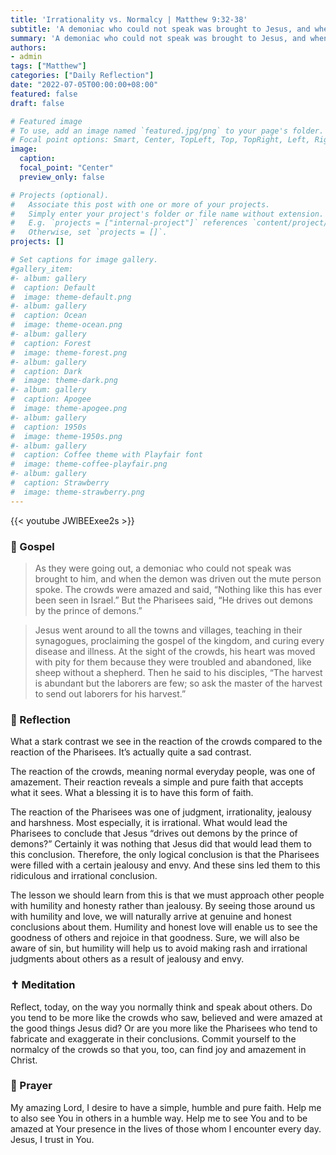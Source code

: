```yaml
---
title: 'Irrationality vs. Normalcy | Matthew 9:32-38'
subtitle: 'A demoniac who could not speak was brought to Jesus, and when the demon was driven out the mute man spoke. The crowds were amazed and said, “Nothing like this has ever been seen in Israel.” But the Pharisees said, “He drives out demons by the prince of demons.”  Matthew 9:32-34'
summary: 'A demoniac who could not speak was brought to Jesus, and when the demon was driven out the mute man spoke. The crowds were amazed and said, “Nothing like this has ever been seen in Israel.” But the Pharisees said, “He drives out demons by the prince of demons.”  Matthew 9:32-34'
authors:
- admin
tags: ["Matthew"]
categories: ["Daily Reflection"]
date: "2022-07-05T00:00:00+08:00"
featured: false
draft: false

# Featured image
# To use, add an image named `featured.jpg/png` to your page's folder.
# Focal point options: Smart, Center, TopLeft, Top, TopRight, Left, Right, BottomLeft, Bottom, BottomRight
image:
  caption:
  focal_point: "Center"
  preview_only: false

# Projects (optional).
#   Associate this post with one or more of your projects.
#   Simply enter your project's folder or file name without extension.
#   E.g. `projects = ["internal-project"]` references `content/project/deep-learning/index.md`.
#   Otherwise, set `projects = []`.
projects: []

# Set captions for image gallery.
#gallery_item:
#- album: gallery
#  caption: Default
#  image: theme-default.png
#- album: gallery
#  caption: Ocean
#  image: theme-ocean.png
#- album: gallery
#  caption: Forest
#  image: theme-forest.png
#- album: gallery
#  caption: Dark
#  image: theme-dark.png
#- album: gallery
#  caption: Apogee
#  image: theme-apogee.png
#- album: gallery
#  caption: 1950s
#  image: theme-1950s.png
#- album: gallery
#  caption: Coffee theme with Playfair font
#  image: theme-coffee-playfair.png
#- album: gallery
#  caption: Strawberry
#  image: theme-strawberry.png
---
```


{{< youtube JWlBEExee2s >}}

### :love_letter: Gospel
> As they were going out, a demoniac who could not speak was brought to him, and when the demon was driven out the mute person spoke. The crowds were amazed and said, “Nothing like this has ever been seen in Israel.” But the Pharisees said, “He drives out demons by the prince of demons.”

> Jesus went around to all the towns and villages, teaching in their synagogues, proclaiming the gospel of the kingdom, and curing every disease and illness. At the sight of the crowds, his heart was moved with pity for them because they were troubled and abandoned, like sheep without a shepherd. Then he said to his disciples, “The harvest is abundant but the laborers are few; so ask the master of the harvest to send out laborers for his harvest.”

### :speech_balloon: Reflection
What a stark contrast we see in the reaction of the crowds compared to the reaction of the Pharisees. It’s actually quite a sad contrast.

The reaction of the crowds, meaning normal everyday people, was one of amazement. Their reaction reveals a simple and pure faith that accepts what it sees. What a blessing it is to have this form of faith.

The reaction of the Pharisees was one of judgment, irrationality, jealousy and harshness. Most especially, it is irrational. What would lead the Pharisees to conclude that Jesus “drives out demons by the prince of demons?” Certainly it was nothing that Jesus did that would lead them to this conclusion. Therefore, the only logical conclusion is that the Pharisees were filled with a certain jealousy and envy. And these sins led them to this ridiculous and irrational conclusion.

The lesson we should learn from this is that we must approach other people with humility and honesty rather than jealousy. By seeing those around us with humility and love, we will naturally arrive at genuine and honest conclusions about them. Humility and honest love will enable us to see the goodness of others and rejoice in that goodness. Sure, we will also be aware of sin, but humility will help us to avoid making rash and irrational judgments about others as a result of jealousy and envy.

### :latin_cross: Meditation
Reflect, today, on the way you normally think and speak about others.  Do you tend to be more like the crowds who saw, believed and were amazed at the good things Jesus did?  Or are you more like the Pharisees who tend to fabricate and exaggerate in their conclusions.  Commit yourself to the normalcy of the crowds so that you, too, can find joy and amazement in Christ.

### :pray: Prayer
My amazing Lord, I desire to have a simple, humble and pure faith.  Help me to also see You in others in a humble way.  Help me to see You and to be amazed at Your presence in the lives of those whom I encounter every day.  Jesus, I trust in You.
